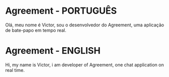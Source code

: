 # Agreement - PORTUGUÊS

Olá, meu nome é Victor, sou o desenvolvedor do Agreement, uma aplicação de bate-papo em tempo real.


# Agreement - ENGLISH

Hi, my name is Victor, i am developer of Agreement, one chat application on real time.

